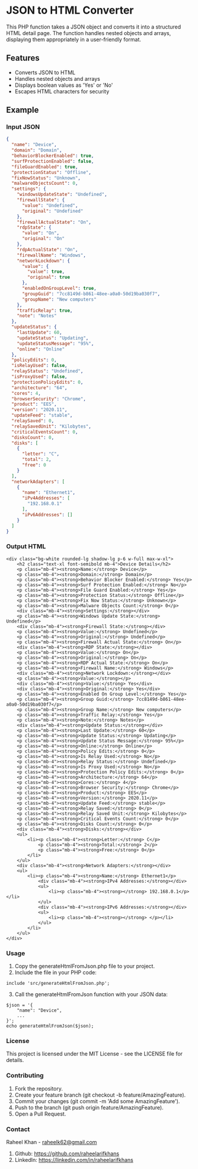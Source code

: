# JSON to HTML Converter

This PHP function takes a JSON object and converts it into a structured HTML detail page. The function handles nested objects and arrays, displaying them appropriately in a user-friendly format.

## Features
- Converts JSON to HTML
- Handles nested objects and arrays
- Displays boolean values as 'Yes' or 'No'
- Escapes HTML characters for security

## Example

### Input JSON
```json
{
  "name": "Device",
  "domain": "Domain",
  "behaviorBlockerEnabled": true,
  "surfProtectionEnabled": false,
  "fileGuardEnabled": true,
  "protectionStatus": "Offline",
  "fixNowStatus": "Unknown",
  "malwareObjectsCount": 0,
  "settings": {
    "windowsUpdateState": "Undefined",
    "firewallState": {
      "value": "Undefined",
      "original": "Undefined"
    },
    "firewallActualState": "On",
    "rdpState": {
      "value": "On",
      "original": "On"
    },
    "rdpActualState": "On",
    "firewallName": "Windows",
    "networkLockdown": {
      "value": {
        "value": true,
        "original": true
      },
      "enabledOnGroupLevel": true,
      "groupGuid": "7cc8149d-b861-48ee-a0a0-50d19ba030f7",
      "groupName": "New computers"
    },
    "trafficRelay": true,
    "note": "Notes"
  },
  "updateStatus": {
    "lastUpdate": 60,
    "updateStatus": "Updating",
    "updateStatusMessage": "95%",
    "online": "Online"
  },
  "policyEdits": 0,
  "isRelayUsed": false,
  "relayStatus": "Undefined",
  "isProxyUsed": false,
  "protectionPolicyEdits": 0,
  "architecture": "64",
  "cores": 4,
  "browserSecurity": "Chrome",
  "product": "EES",
  "version": "2020.11",
  "updateFeed": "stable",
  "relaySaved": 0,
  "relaySavedUnit": "Kilobytes",
  "criticalEventsCount": 0,
  "disksCount": 0,
  "disks": [
    {
      "letter": "C",
      "total": 2,
      "free": 0
    }
  ],
  "networkAdapters": [
    {
      "name": "Ethernet1",
      "iPv4Addresses": [
        "192.168.0.1"
      ],
      "iPv6Addresses": []
    }
  ]
}

```

### Output HTML
```
<div class="bg-white rounded-lg shadow-lg p-6 w-full max-w-xl">
    <h2 class="text-xl font-semibold mb-4">Device Details</h2>
    <p class="mb-4"><strong>Name:</strong> Device</p>
    <p class="mb-4"><strong>Domain:</strong> Domain</p>
    <p class="mb-4"><strong>Behavior Blocker Enabled:</strong> Yes</p>
    <p class="mb-4"><strong>Surf Protection Enabled:</strong> No</p>
    <p class="mb-4"><strong>File Guard Enabled:</strong> Yes</p>
    <p class="mb-4"><strong>Protection Status:</strong> Offline</p>
    <p class="mb-4"><strong>Fix Now Status:</strong> Unknown</p>
    <p class="mb-4"><strong>Malware Objects Count:</strong> 0</p>
    <div class="mb-4"><strong>Settings:</strong></div>
    <p class="mb-4"><strong>Windows Update State:</strong> Undefined</p>
    <div class="mb-4"><strong>Firewall State:</strong></div>
    <p class="mb-4"><strong>Value:</strong> Undefined</p>
    <p class="mb-4"><strong>Original:</strong> Undefined</p>
    <p class="mb-4"><strong>Firewall Actual State:</strong> On</p>
    <div class="mb-4"><strong>RDP State:</strong></div>
    <p class="mb-4"><strong>Value:</strong> On</p>
    <p class="mb-4"><strong>Original:</strong> On</p>
    <p class="mb-4"><strong>RDP Actual State:</strong> On</p>
    <p class="mb-4"><strong>Firewall Name:</strong> Windows</p>
    <div class="mb-4"><strong>Network Lockdown:</strong></div>
    <p class="mb-4"><strong>Value:</strong></p>
    <div class="mb-4"><strong>Value:</strong> Yes</div>
    <div class="mb-4"><strong>Original:</strong> Yes</div>
    <p class="mb-4"><strong>Enabled On Group Level:</strong> Yes</p>
    <p class="mb-4"><strong>Group Guid:</strong> 7cc8149d-b861-48ee-a0a0-50d19ba030f7</p>
    <p class="mb-4"><strong>Group Name:</strong> New computers</p>
    <p class="mb-4"><strong>Traffic Relay:</strong> Yes</p>
    <p class="mb-4"><strong>Note:</strong> Notes</p>
    <div class="mb-4"><strong>Update Status:</strong></div>
    <p class="mb-4"><strong>Last Update:</strong> 60</p>
    <p class="mb-4"><strong>Update Status:</strong> Updating</p>
    <p class="mb-4"><strong>Update Status Message:</strong> 95%</p>
    <p class="mb-4"><strong>Online:</strong> Online</p>
    <p class="mb-4"><strong>Policy Edits:</strong> 0</p>
    <p class="mb-4"><strong>Is Relay Used:</strong> No</p>
    <p class="mb-4"><strong>Relay Status:</strong> Undefined</p>
    <p class="mb-4"><strong>Is Proxy Used:</strong> No</p>
    <p class="mb-4"><strong>Protection Policy Edits:</strong> 0</p>
    <p class="mb-4"><strong>Architecture:</strong> 64</p>
    <p class="mb-4"><strong>Cores:</strong> 4</p>
    <p class="mb-4"><strong>Browser Security:</strong> Chrome</p>
    <p class="mb-4"><strong>Product:</strong> EES</p>
    <p class="mb-4"><strong>Version:</strong> 2020.11</p>
    <p class="mb-4"><strong>Update Feed:</strong> stable</p>
    <p class="mb-4"><strong>Relay Saved:</strong> 0</p>
    <p class="mb-4"><strong>Relay Saved Unit:</strong> Kilobytes</p>
    <p class="mb-4"><strong>Critical Events Count:</strong> 0</p>
    <p class="mb-4"><strong>Disks Count:</strong> 0</p>
    <div class="mb-4"><strong>Disks:</strong></div>
    <ul>
        <li><p class="mb-4"><strong>Letter:</strong> C</p>
            <p class="mb-4"><strong>Total:</strong> 2</p>
            <p class="mb-4"><strong>Free:</strong> 0</p>
        </li>
    </ul>
    <div class="mb-4"><strong>Network Adapters:</strong></div>
    <ul>
        <li><p class="mb-4"><strong>Name:</strong> Ethernet1</p>
            <div class="mb-4"><strong>IPv4 Addresses:</strong></div>
            <ul>
                <li><p class="mb-4"><strong></strong> 192.168.0.1</p></li>
            </ul>
            <div class="mb-4"><strong>IPv6 Addresses:</strong></div>
            <ul>
                <li><p class="mb-4"><strong></strong> </p></li>
            </ul>
        </li>
    </ul>
</div>
```

### Usage
1. Copy the generateHtmlFromJson.php file to your project.
2. Include the file in your PHP code:
```
include 'src/generateHtmlFromJson.php';
```
3. Call the generateHtmlFromJson function with your JSON data:
```
$json = '{
    "name": "Device",
    ...
}';
echo generateHtmlFromJson($json);
```

### License
This project is licensed under the MIT License - see the LICENSE file for details.

### Contributing
1. Fork the repository.
2. Create your feature branch (git checkout -b feature/AmazingFeature).
3. Commit your changes (git commit -m 'Add some AmazingFeature').
4. Push to the branch (git push origin feature/AmazingFeature).
5. Open a Pull Request.

### Contact
Raheel Khan - raheelk62@gmail.com

1. Github: https://github.com/raheelarifkhans
2. LinkedIn: https://linkedin.com/in/raheelarifkhans